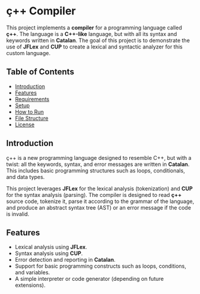 # ç++ Compiler

This project implements a **compiler** for a programming language called **ç++**. The language is a **C++-like** language, but with all its syntax and keywords written in **Catalan**. The goal of this project is to demonstrate the use of **JFLex** and **CUP** to create a lexical and syntactic analyzer for this custom language.

## Table of Contents

- [Introduction](#introduction)
- [Features](#features)
- [Requirements](#requirements)
- [Setup](#setup)
- [How to Run](#how-to-run)
- [File Structure](#file-structure)
- [License](#license)

## Introduction

ç++ is a new programming language designed to resemble C++, but with a twist: all the keywords, syntax, and error messages are written in **Catalan**. This includes basic programming structures such as loops, conditionals, and data types.

This project leverages **JFLex** for the lexical analysis (tokenization) and **CUP** for the syntax analysis (parsing). The compiler is designed to read **ç++** source code, tokenize it, parse it according to the grammar of the language, and produce an abstract syntax tree (AST) or an error message if the code is invalid.

## Features

- Lexical analysis using **JFLex**.
- Syntax analysis using **CUP**.
- Error detection and reporting in **Catalan**.
- Support for basic programming constructs such as loops, conditions, and variables.
- A simple interpreter or code generator (depending on future extensions).